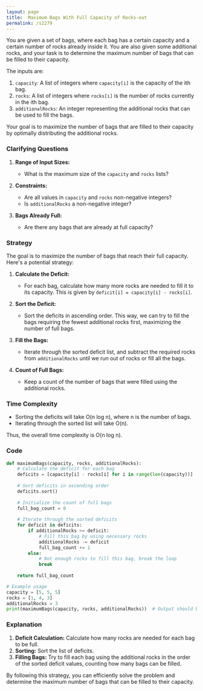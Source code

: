 ```yaml
---
layout: page
title:  Maximum Bags With Full Capacity of Rocks-out
permalink: /s2279
---
```


You are given a set of bags, where each bag has a certain capacity and a certain number of rocks already inside it. You are also given some additional rocks, and your task is to determine the maximum number of bags that can be filled to their capacity.

The inputs are:

1. `capacity`: A list of integers where `capacity[i]` is the capacity of the ith bag.
2. `rocks`: A list of integers where `rocks[i]` is the number of rocks currently in the ith bag.
3. `additionalRocks`: An integer representing the additional rocks that can be used to fill the bags.

Your goal is to maximize the number of bags that are filled to their capacity by optimally distributing the additional rocks.

### Clarifying Questions

1. **Range of Input Sizes:**
   - What is the maximum size of the `capacity` and `rocks` lists?
   
2. **Constraints:**
   - Are all values in `capacity` and `rocks` non-negative integers?
   - Is `additionalRocks` a non-negative integer?
   
3. **Bags Already Full:**
   - Are there any bags that are already at full capacity?

### Strategy

The goal is to maximize the number of bags that reach their full capacity. Here's a potential strategy:

1. **Calculate the Deficit:**
   - For each bag, calculate how many more rocks are needed to fill it to its capacity. This is given by `deficit[i] = capacity[i] - rocks[i]`.

2. **Sort the Deficit:**
   - Sort the deficits in ascending order. This way, we can try to fill the bags requiring the fewest additional rocks first, maximizing the number of full bags.

3. **Fill the Bags:**
   - Iterate through the sorted deficit list, and subtract the required rocks from `additionalRocks` until we run out of rocks or fill all the bags.

4. **Count of Full Bags:**
   - Keep a count of the number of bags that were filled using the additional rocks.

### Time Complexity
- Sorting the deficits will take O(n log n), where n is the number of bags.
- Iterating through the sorted list will take O(n).

Thus, the overall time complexity is O(n log n).

### Code

```python
def maximumBags(capacity, rocks, additionalRocks):
    # Calculate the deficit for each bag
    deficits = [capacity[i] - rocks[i] for i in range(len(capacity))]
    
    # Sort deficits in ascending order
    deficits.sort()
    
    # Initialize the count of full bags
    full_bag_count = 0
    
    # Iterate through the sorted deficits
    for deficit in deficits:
        if additionalRocks >= deficit:
            # Fill this bag by using necessary rocks
            additionalRocks -= deficit
            full_bag_count += 1
        else:
            # Not enough rocks to fill this bag, break the loop
            break
    
    return full_bag_count

# Example usage
capacity = [5, 5, 5]
rocks = [1, 4, 3]
additionalRocks = 3
print(maximumBags(capacity, rocks, additionalRocks))  # Output should be 3
```

### Explanation

1. **Deficit Calculation:** Calculate how many rocks are needed for each bag to be full.
2. **Sorting:** Sort the list of deficits.
3. **Filling Bags:** Try to fill each bag using the additional rocks in the order of the sorted deficit values, counting how many bags can be filled.

By following this strategy, you can efficiently solve the problem and determine the maximum number of bags that can be filled to their capacity.